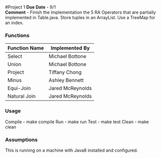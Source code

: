 #Project 1
<b>Due Date</b> - 9/1 <br />
<b>Comment</b> - Finish the implementation the 5 RA Operators that are partially implemented in Table.java. Store tuples in an ArrayList. Use a TreeMap for an index.

### Functions
| Function Name | Implemented By |
|----------------|---------------|
| Select  | Michael Bottone |
| Union  | Michael Bottone |
| Project  | Tiffany Chong |
| Minus  | Ashley Bennett |
| Equi-Join  | Jared McReynolds |
| Natural Join  | Jared McReynolds |

### Usage
Compile - make compile
Run - make run
Test - make test
Clean - make clean

### Assumptions
This is running on a machine with Java8 installed and configured.
